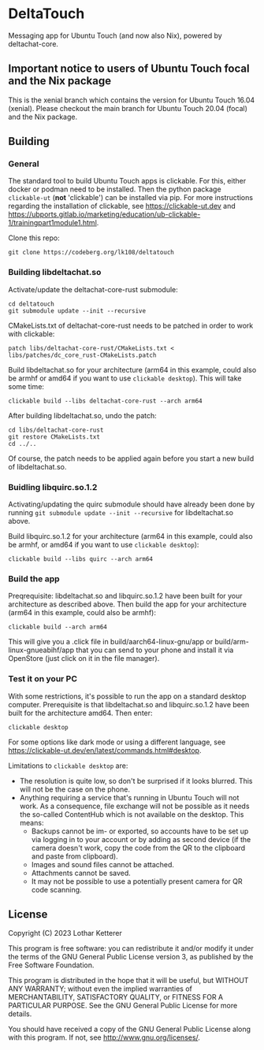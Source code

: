 # DeltaTouch

Messaging app for Ubuntu Touch (and now also Nix), powered by deltachat-core. 

## Important notice to users of Ubuntu Touch focal and the Nix package

This is the xenial branch which contains the version for Ubuntu Touch 16.04 (xenial). Please checkout the main branch for Ubuntu Touch 20.04 (focal) and the Nix package.

## Building

### General

The standard tool to build Ubuntu Touch apps is clickable. For this, either docker or podman need to be installed. Then the python package `clickable-ut` (**not** 'clickable') can be installed via pip. For more instructions regarding the installation of clickable, see <https://clickable-ut.dev> and <https://ubports.gitlab.io/marketing/education/ub-clickable-1/trainingpart1module1.html>.

Clone this repo:

```
git clone https://codeberg.org/lk108/deltatouch
```

### Building libdeltachat.so

Activate/update the deltachat-core-rust submodule:

```
cd deltatouch
git submodule update --init --recursive
```

CMakeLists.txt of deltachat-core-rust needs to be patched in order to work with clickable:

```
patch libs/deltachat-core-rust/CMakeLists.txt < libs/patches/dc_core_rust-CMakeLists.patch
```

Build libdeltachat.so for your architecture (arm64 in this example, could also be armhf or amd64 if you want to use `clickable desktop`). This will take some time:

```
clickable build --libs deltachat-core-rust --arch arm64
```

After building libdeltachat.so, undo the patch:

```
cd libs/deltachat-core-rust
git restore CMakeLists.txt
cd ../..
```

Of course, the patch needs to be applied again before you start a new build of libdeltachat.so.


### Buidling libquirc.so.1.2

Activating/updating the quirc submodule should have already been done by running `git submodule update --init --recursive` for libdeltachat.so above.

Build libquirc.so.1.2 for your architecture (arm64 in this example, could also be armhf, or amd64 if you want to use `clickable desktop`):

```
clickable build --libs quirc --arch arm64
```


### Build the app

Preqrequisite: libdeltachat.so and libquirc.so.1.2 have been built for your architecture as described above. Then build the app for your architecture (arm64 in this example, could also be armhf):

```
clickable build --arch arm64
```

This will give you a .click file in build/aarch64-linux-gnu/app or build/arm-linux-gnueabihf/app that you can send to your phone and install it via OpenStore (just click on it in the file manager).

### Test it on your PC

With some restrictions, it's possible to run the app on a standard desktop computer. Prerequisite is that libdeltachat.so and libquirc.so.1.2 have been built for the architecture amd64. Then enter:

```
clickable desktop
```

For some options like dark mode or using a different language, see <https://clickable-ut.dev/en/latest/commands.html#desktop>.

Limitations to `clickable desktop` are:
- The resolution is quite low, so don't be surprised if it looks blurred. This will not be the case on the phone.
- Anything requiring a service that's running in Ubuntu Touch will not work. As a consequence, file exchange will not be possible as it needs the so-called ContentHub which is not available on the desktop. This means:
    - Backups cannot be im- or exported, so accounts have to be set up via logging in to your account or by adding as second device (if the camera doesn't work, copy the code from the QR to the clipboard and paste from clipboard).
    - Images and sound files cannot be attached.
    - Attachments cannot be saved.
    - It may not be possible to use a potentially present camera for QR code scanning.

## License

Copyright (C) 2023  Lothar Ketterer

This program is free software: you can redistribute it and/or modify it under the terms of the GNU General Public License version 3, as published
by the Free Software Foundation.

This program is distributed in the hope that it will be useful, but WITHOUT ANY WARRANTY; without even the implied warranties of MERCHANTABILITY, SATISFACTORY QUALITY, or FITNESS FOR A PARTICULAR PURPOSE.  See the GNU General Public License for more details.

You should have received a copy of the GNU General Public License along with this program.  If not, see <http://www.gnu.org/licenses/>.
